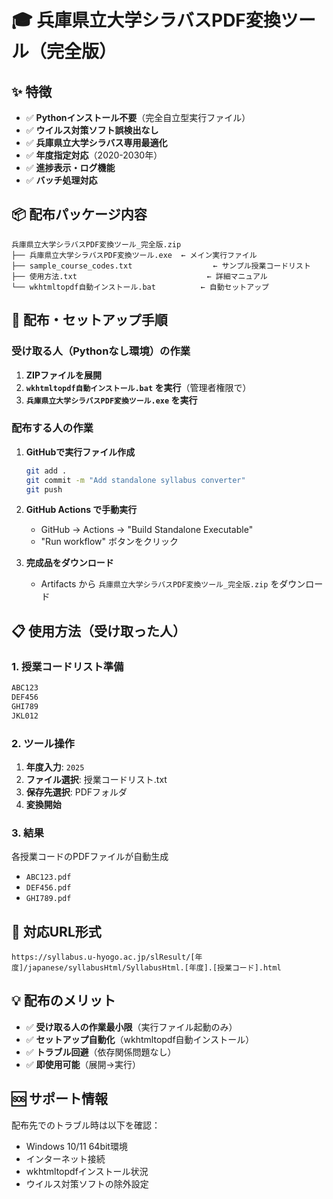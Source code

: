 # 🎓 兵庫県立大学シラバスPDF変換ツール（完全版）

## ✨ 特徴

- ✅ **Pythonインストール不要**（完全自立型実行ファイル）
- ✅ **ウイルス対策ソフト誤検出なし**
- ✅ **兵庫県立大学シラバス専用最適化**
- ✅ **年度指定対応**（2020-2030年）
- ✅ **進捗表示・ログ機能**
- ✅ **バッチ処理対応**

## 📦 配布パッケージ内容

```
兵庫県立大学シラバスPDF変換ツール_完全版.zip
├── 兵庫県立大学シラバスPDF変換ツール.exe  ← メイン実行ファイル
├── sample_course_codes.txt                  ← サンプル授業コードリスト
├── 使用方法.txt                             ← 詳細マニュアル
└── wkhtmltopdf自動インストール.bat          ← 自動セットアップ
```

## 🚀 配布・セットアップ手順

### 受け取る人（Pythonなし環境）の作業

1. **ZIPファイルを展開**
2. **`wkhtmltopdf自動インストール.bat` を実行**（管理者権限で）
3. **`兵庫県立大学シラバスPDF変換ツール.exe` を実行**

### 配布する人の作業

1. **GitHubで実行ファイル作成**
   ```bash
   git add .
   git commit -m "Add standalone syllabus converter"
   git push
   ```

2. **GitHub Actions で手動実行**
   - GitHub → Actions → "Build Standalone Executable"
   - "Run workflow" ボタンをクリック

3. **完成品をダウンロード**
   - Artifacts から `兵庫県立大学シラバスPDF変換ツール_完全版.zip` をダウンロード

## 📋 使用方法（受け取った人）

### 1. 授業コードリスト準備
```txt
ABC123
DEF456
GHI789
JKL012
```

### 2. ツール操作
1. **年度入力**: `2025`
2. **ファイル選択**: 授業コードリスト.txt
3. **保存先選択**: PDFフォルダ
4. **変換開始**

### 3. 結果
各授業コードのPDFファイルが自動生成
- `ABC123.pdf`
- `DEF456.pdf`
- `GHI789.pdf`

## 🔗 対応URL形式

```
https://syllabus.u-hyogo.ac.jp/slResult/[年度]/japanese/syllabusHtml/SyllabusHtml.[年度].[授業コード].html
```

## 💡 配布のメリット

- ✅ **受け取る人の作業最小限**（実行ファイル起動のみ）
- ✅ **セットアップ自動化**（wkhtmltopdf自動インストール）
- ✅ **トラブル回避**（依存関係問題なし）
- ✅ **即使用可能**（展開→実行）

## 🆘 サポート情報

配布先でのトラブル時は以下を確認：
- Windows 10/11 64bit環境
- インターネット接続
- wkhtmltopdfインストール状況
- ウイルス対策ソフトの除外設定